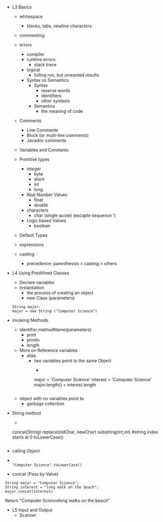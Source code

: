 - L3 Basics
  - whitespace
    - blanks, tabs, newline characters
  - commenting
  - errors
    - compiler
    - runtime errors
      - stack trace
    - logical
      - fulling run, but unwanted results
    - Syntax vs Semantics
      - Syntax
        - reserve words
        - identifiers
        - other symbols
      - Semantics
        - the meaning of code
  - Comments
    - Line Comments
    - Block (or multi-line comments)
    - Javadoc comments

  - Variables and Constants
  - Primitive types
    - integer
      - byte
      - short
      - int
      - long
    - Real Number Values
      - float
      - double
    - characters
      - char (single quote) (escapte sequence \')
    - Logic based Values
      - boolean
  - Default Types
  - expressions
  - casting
    - precedence: parenthessis > casting > others

- L4 Using Predifined Classes
  - Declare variables
  - Instantiation
    - the process of creating an object
    - new Class (parameters)
  ```
  String major:
  major = new String ("Computer Science")

  ```
- Invoking Methods

  - identifier.methodName(parameters)
    - print
    - println
    - length
  - More on Reference variables
    - alias
      - two variables point to the same Object
        - ```

        major = 'Computer Science'
        interest = 'Computer Science'
        major.length() = interest.length
        ```
   - object with no variables point to
     - garbage collection
- String method
  - ```

  concat(String)
  replace(oldChar, newChar)
  substring(int,int) #string index starts at 0
  toLowerCase()
  ```
- calling Object
- ```

  "Computer Science".toLowerCase()

  ```
- concat (Pass by Value)
```
String major = "Computer Science";
String interest = "long walk on the beach";
major.concat(interest)
```
Return "Computer Sciencelong walks on the beach"

- L5 Input and Output
  - Scanner 
